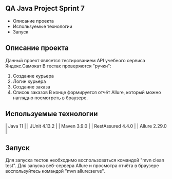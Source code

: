 QA Java Project
Sprint 7
--------

* Описание проекта
* Используемые технологии
* Запуск


Описание проекта
----------------

Данный проект является тестированием API учебного сервиса Яндекс.Самокат
В тестах проверяются "ручки":
1. Создание курьера
2. Логин курьера
3. Создание заказа
4. Список заказов
В конце формируется отчёт Allure, который можно наглядно посмотреть в браузере.


Используемые технологии
-----------------------

| Java 11 |
| JUnit 4.13.2  |
| Maven 3.9.0 |
| RestAssured 4.4.0 |
| Allure 2.29.0 |

Запуск
------

Для запуска тестов необходимо воспользоваться командой "mvn clean test".
Для запуска веб-сервера Allure и просмотра отчёта в браузере воспользуйтесь командой "mvn allure:serve".